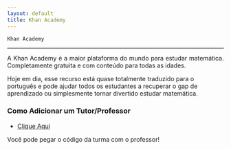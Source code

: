 ```yaml
---
layout: default
title: Khan Academy
---
```


    Khan Academy


---

<p style="text-align: justify;"> 
A Khan Academy é a maior plataforma do mundo para estudar matemática. Completamente gratuita e com conteúdo para todas as idades.

Hoje em dia, esse recurso está quase totalmente traduzido para o português e pode ajudar todos os estudantes a recuperar o gap de aprendizado ou simplesmente tornar divertido estudar matemática.
</p>

### Como Adicionar um Tutor/Professor

* [Clique Aqui](https://www.coursera.org/lecture/khanacademy/tutorial-como-o-aluno-adiciona-um-tutor-professor-wVMQt)

Você pode pegar o código da turma com o professor!
